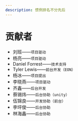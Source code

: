 ```yaml
---
description: 惯例排名不分先后
---
```


# 贡献者

* 刘班——`项目驱动`
* 杨亮——`项目驱动`
* Daniel Forrest——`技术支持`
* Tyler Lewis——`前台开发（EON）`
* 杨冰——`项目提出`
* 李晓燕——`项目驱动`
* 齐鑫——`后台开发`
* 蔡锡炜——`后台协助（unity）`
* 伍锦良——`开发协助（前台）`
* 李坪俊——`后台协助`
* 林海鑫——`后台协助`



